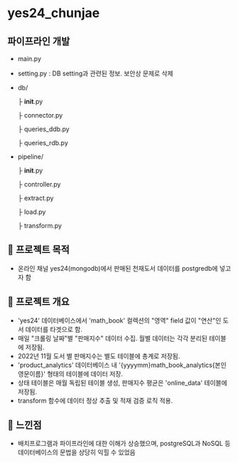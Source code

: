 # yes24_chunjae
## 파이프라인 개발

* main.py
* setting.py : DB setting과 관련된 정보. 보안상 문제로 삭제
* db/ 

 
	 ├ __init__.py				

 	├ connector.py				

	 ├ queries_ddb.py				

 	├ queries_rdb.py				

* pipeline/ 

	 ├ __init__.py				

	 ├ controller.py				

	 ├ extract.py				

	 ├ load.py				

	 ├ transform.py				
				
## 📌 프로젝트 목적
* 온라인 채널 yes24(mongodb)에서 판매된 천재도서 데이터를 postgredb에 넣고자 함

## 📌 프로젝트 개요
* 'yes24' 데이터베이스에서 'math_book' 컬렉션의 "영역" field 값이 "연산"인 도서 데이터를 타겟으로 함.
* 매일 "크롤링 날짜"별 "판매지수" 데이터 수집. 월별 데이터는 각각 분리된 테이블에 저장됨.
* 2022년 11월 도서 별 판매지수는 별도 테이블에 총계로 저장됨.
* 'product_analytics' 데이터베이스 내 '{yyyymm}math_book_analytics{본인영문이름}' 형태의 테이블에 데이터 저장.
* 상태 테이블은 매월 독립된 테이블 생성, 판매지수 평균은 'online_data' 테이블에 저장됨.
* transform 함수에 데이터 정상 추출 및 적재 검증 로직 적용.

## 📌 느낀점 
* 배치프로그램과 파이프라인에 대한 이해가 상승했으며, postgreSQL과 NoSQL 등 데이터베이스의 문법을 상당히 익힐 수 있었음
